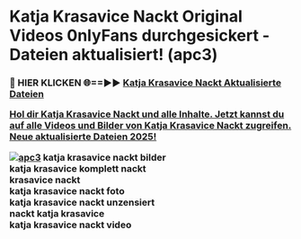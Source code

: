# Katja Krasavice Nackt Original Videos 0nlyFans durchgesickert - Dateien aktualisiert! (apc3)

<h3>🔴 HIER KLICKEN 🌐==►► <a href="https://tinyurl.com/h6vf6nb8" rel="nofollow">Katja Krasavice Nackt Aktualisierte Dateien

Hol dir Katja Krasavice Nackt und alle Inhalte. Jetzt kannst du auf alle Videos und Bilder von Katja Krasavice Nackt zugreifen. Neue aktualisierte Dateien 2025!

[![apc3](https://i.imgur.com/sD4kR3V.gif)](https://tinyurl.com/h6vf6nb8)
katja krasavice nackt bilder<br>
katja krasavice komplett nackt<br>
krasavice nackt<br>
katja krasavice nackt foto<br>
katja krasavice nackt unzensiert<br>
nackt katja krasavice<br>
katja krasavice nackt video
